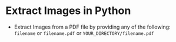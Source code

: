# Extract Images in Python
* Extract Images from a PDF file by providing any of the following: `filename` or `filename.pdf` or `YOUR_DIRECTORY/filename.pdf`
